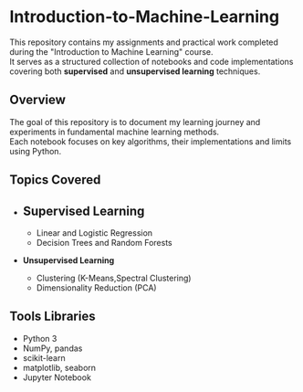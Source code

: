 # Introduction-to-Machine-Learning

This repository contains my assignments and practical work completed during the "Introduction to Machine Learning" course.  
It serves as a structured collection of notebooks and code implementations covering both **supervised** and **unsupervised learning** techniques.

## Overview

The goal of this repository is to document my learning journey and experiments in fundamental machine learning methods.  
Each notebook focuses on key algorithms, their implementations and limits using Python.

## Topics Covered

- **Supervised Learning**
  - 
  - Linear and Logistic Regression  
  - Decision Trees and Random Forests  

- **Unsupervised Learning**
  - Clustering (K-Means,Spectral Clustering)  
  - Dimensionality Reduction (PCA)

## Tools Libraries

- Python 3  
- NumPy, pandas  
- scikit-learn  
- matplotlib, seaborn  
- Jupyter Notebook



